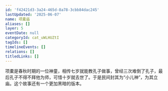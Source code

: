 ```yaml
---
id: 'f42421d3-3a24-465d-8a78-3cbb84dac245'
lastUpdated: '2025-06-07'
name: 项橐庙
aliases: []
layer: 5
eventDate: null
categoryId: cat_uWLHUZtI
tagIds: []
timelineEvents: []
relations: []
titledLinks: []
---
```

项橐是春秋时期的一位神童，相传七岁就能教孔子做事，曾经三次难倒了孔子，最后孔子不得不拜他为师，可惜十岁就去世了。于是民间封其为“小儿神”，为其立庙。这个故事还有一个更加黑暗的版本。
